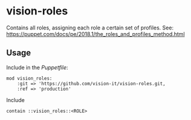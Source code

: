 # vision-roles

Contains all roles, assigning each role a certain set of profiles. See: https://puppet.com/docs/pe/2018.1/the_roles_and_profiles_method.html



## Usage

Include in the *Puppetfile*:

```
mod vision_roles:
    :git => 'https://github.com/vision-it/vision-roles.git,
    :ref => 'production'
```

Include

```puppet
contain ::vision_roles::<ROLE>
```

